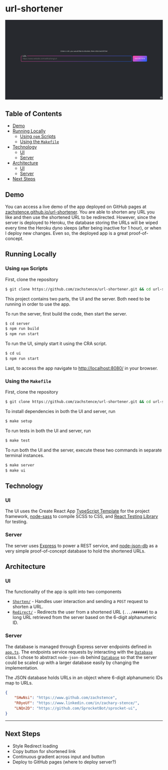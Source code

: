 # url-shortener

![URL Shortener Screenshot](https://github.com/zachstence/url-shortener/blob/main/screenshot.png)

## Table of Contents
* [Demo](#demo)
* [Running Locally](#running-locally)
    * [Using `npm` Scripts](#using-npm-scripts)
    * [Using the `Makefile`](#using-the-makefile)
* [Technology](#technology)
    * [UI](#technology)
    * [Server](#technology)
* [Architecture](#architecture)
    * [UI](#architecture)
    * [Server](#architecture)
* [Next Steps](#next-steps)

## Demo
You can access a live demo of the app deployed on GitHub pages at [zachstence.github.io/url-shortener](https://zachstence.github.io/url-shortener). You are able to shorten any URL you like and then use the shortened URL to be redirected. However, since the server is deployed to Heroku, the database storing the URLs will be wiped every time the Heroku dyno sleeps (after being inactive for 1 hour), or when I deploy new changes. Even so, the deployed app is a great proof-of-concept.

## Running Locally
### Using `npm` Scripts
First, clone the repository
```sh
$ git clone https://github.com/zachstence/url-shortener.git && cd url-shortener
```

This project contains two parts, the UI and the server. Both need to be running in order to use the app.

To run the server, first build the code, then start the server.
```sh
$ cd server
$ npm run build
$ npm run start
```

To run the UI, simply start it using the CRA script.
```sh
$ cd ui
$ npm run start
```

Last, to access the app navigate to [http://localhost:8080/](http://localhost:8080) in your browser.

### Using the `Makefile`
First, clone the repository
```sh
$ git clone https://github.com/zachstence/url-shortener.git && cd url-shortener
```

To install dependencies in both the UI and server, run
```sh
$ make setup
```

To run tests in both the UI and server, run
```sh
$ make test
```

To run both the UI and the server, execute these two commands in separate terminal instances.
```sh
$ make server
$ make ui
```

## Technology
### UI
The UI uses the Create React App [TypeScript Template](https://create-react-app.dev/docs/adding-typescript/) for the project framework, [node-sass](https://www.npmjs.com/package/node-sass) to compile SCSS to CSS, and [React Testing Library](https://testing-library.com/docs/react-testing-library/intro/) for testing.

### Server
The server uses [Express](https://expressjs.com/) to power a REST service, and [node-json-db](https://github.com/Belphemur/node-json-db) as a very simple proof-of-concept database to hold the shortened URLs.

## Architecture
### UI
The functionality of the app is split into two components
* [`Shorten/`](ui/src/components/Shorten/Shorten.tsx) - Handles user interaction and sending a `POST` request to shorten a URL.
* [`Redirect/`](ui/src/components/Redirect/Redirect.tsx) - Redirects the user from a shortened URL (`.../######`) to a long URL retrieved from the server based on the 6-digit alphanumeric ID.

### Server
The database is managed through Express server endpoints defined in [`app.ts`](server/src/app.ts). The endpoints service requests by interacting with the [`Database`](server/src/Database.ts) class. I chose to abstract `node-json-db` behind [`Database`](server/src/Database.ts) so that the server could be scaled up with a larger database easily by changing the implementation.

The JSON database holds URLs in an object where 6-digit alphanumeric IDs map to URLs.
```json
{
    "SHwNsi": "https://www.github.com/zachstence",
    "R0yeUf": "https://www.linkedin.com/in/zachary-stence/",
    "LNQn2D": "https://github.com/SprocketBot/sprocket-ui",
}
```

---------

## Next Steps
* Style Redirect loading
* Copy button for shortened link
* Continuous gradient across input and button
* Deploy to GitHub pages (where to deploy server?)